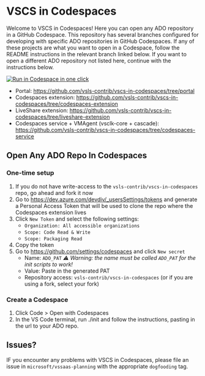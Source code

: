 # VSCS in Codespaces

Welcome to VSCS in Codespaces! Here you can open any ADO repository in a GitHub Codespace. This repository has several branches configured for developing with specific ADO repositories in GitHub Codespaces. If any of these projects are what you want to open in a Codespace, follow the README instructions in the relevant branch linked below. If you want to open a different ADO repository not listed here, continue with the instructions below.

[<img title="Run in Codespace in one click" src="https://cdn.jsdelivr.net/gh/bookish-potato/codespaces-in-codespaces@f097ccddfc401ab6b09d233dc47c3efa3f9513f6/images/badge.svg">](https://github.com/features/codespaces)

- Portal: https://github.com/vsls-contrib/vscs-in-codespaces/tree/portal
- Codespaces extension: https://github.com/vsls-contrib/vscs-in-codespaces/tree/codespaces-extension
- LiveShare extension: https://github.com/vsls-contrib/vscs-in-codespaces/tree/liveshare-extension
- Codespaces service + VMAgent (vsclk-core + cascade): https://github.com/vsls-contrib/vscs-in-codespaces/tree/codespaces-service

## Open Any ADO Repo In Codespaces

### One-time setup
1. If you do not have write-access to the `vsls-contrib/vscs-in-codespaces` repo, go ahead and fork it now
1. Go to https://dev.azure.com/devdiv/_usersSettings/tokens and generate a Personal Access Token that will be used to clone the repo where the Codespaces extension lives
1. Click `New Token` and select the following settings:
    * `Organization: All accessible organizations`
    * `Scope: Code Read & Write`
    * `Scope: Packaging Read`
1. Copy the token
1. Go to https://github.com/settings/codespaces and click `New secret`
    * Name: `ADO_PAT` _:warning: Warning: the name must be called `ADO_PAT` for the init scripts to work!_
    * Value: Paste in the generated PAT
    * Repository access: `vsls-contrib/vscs-in-codespaces` (or if you are using a fork, select your fork)
    
### Create a Codespace
1. Click Code > Open with Codespaces
1. In the VS Code terminal, run ./init and follow the instructions, pasting in the url to your ADO repo.

## Issues?

IF you encounter any problems with VSCS in Codespaces, please file an issue in `microsoft/vssaas-planning` with the appropriate `dogfooding` tag.
